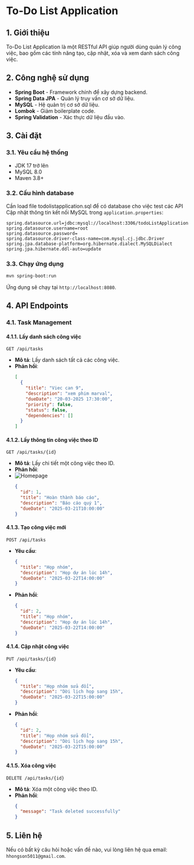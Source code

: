 # To-Do List Application

## 1. Giới thiệu
To-Do List Application là một RESTful API giúp người dùng quản lý công việc, bao gồm các tính năng tạo, cập nhật, xóa và xem danh sách công việc.

## 2. Công nghệ sử dụng
- **Spring Boot** - Framework chính để xây dựng backend.
- **Spring Data JPA** - Quản lý truy vấn cơ sở dữ liệu.
- **MySQL** - Hệ quản trị cơ sở dữ liệu.
- **Lombok** - Giảm boilerplate code.
- **Spring Validation** - Xác thực dữ liệu đầu vào.

## 3. Cài đặt
### 3.1. Yêu cầu hệ thống
- JDK 17 trở lên
- MySQL 8.0
- Maven 3.8+

### 3.2. Cấu hình database
Cần load file todolistapplication.sql để có database cho việc test các API
Cập nhật thông tin kết nối MySQL trong `application.properties`:
```properties
spring.datasource.url=jdbc:mysql://localhost:3306/todoListApplication
spring.datasource.username=root
spring.datasource.password=
spring.datasource.driver-class-name=com.mysql.cj.jdbc.Driver
spring.jpa.database-platform=org.hibernate.dialect.MySQLDialect
spring.jpa.hibernate.ddl-auto=update
```

### 3.3. Chạy ứng dụng
```sh
mvn spring-boot:run
```
Ứng dụng sẽ chạy tại `http://localhost:8080`.

## 4. API Endpoints

### 4.1. Task Management
#### 4.1.1. Lấy danh sách công việc
```http
GET /api/tasks
```
- **Mô tả**: Lấy danh sách tất cả các công việc.
- **Phản hồi**:
  ```json
  [
    {
      "title": "Viec can 9",
      "description": "xem phim marval",
      "dueDate": "20-03-2025 17:30:00",
      "priority": false,
      "status": false,
      "dependencies": []
    }
  ]
  ```

#### 4.1.2. Lấy thông tin công việc theo ID
```http
GET /api/tasks/{id}
```
- **Mô tả**: Lấy chi tiết một công việc theo ID.
- **Phản hồi**:
- ![Homepage](https://github.com/huynhhongson/img-todo-list-application/blob/main/get-task.png)
  ```json
  {
    "id": 1,
    "title": "Hoàn thành báo cáo",
    "description": "Báo cáo quý 1",
    "dueDate": "2025-03-21T10:00:00"
  }
  ```

#### 4.1.3. Tạo công việc mới
```http
POST /api/tasks
```
- **Yêu cầu**:
  ```json
  {
    "title": "Họp nhóm",
    "description": "Họp dự án lúc 14h",
    "dueDate": "2025-03-22T14:00:00"
  }
  ```
- **Phản hồi**:
  ```json
  {
    "id": 2,
    "title": "Họp nhóm",
    "description": "Họp dự án lúc 14h",
    "dueDate": "2025-03-22T14:00:00"
  }
  ```

#### 4.1.4. Cập nhật công việc
```http
PUT /api/tasks/{id}
```
- **Yêu cầu**:
  ```json
  {
    "title": "Họp nhóm sửa đổi",
    "description": "Dời lịch họp sang 15h",
    "dueDate": "2025-03-22T15:00:00"
  }
  ```
- **Phản hồi**:
  ```json
  {
    "id": 2,
    "title": "Họp nhóm sửa đổi",
    "description": "Dời lịch họp sang 15h",
    "dueDate": "2025-03-22T15:00:00"
  }
  ```

#### 4.1.5. Xóa công việc
```http
DELETE /api/tasks/{id}
```
- **Mô tả**: Xóa một công việc theo ID.
- **Phản hồi**:
  ```json
  {
    "message": "Task deleted successfully"
  }
  ```

## 5. Liên hệ
Nếu có bất kỳ câu hỏi hoặc vấn đề nào, vui lòng liên hệ qua email: `hhongson5011@gmail.com`.

